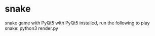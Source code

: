 # snake

snake game with PyQt5
with PyQt5 installed, run the following to play snake:
	python3 render.py
